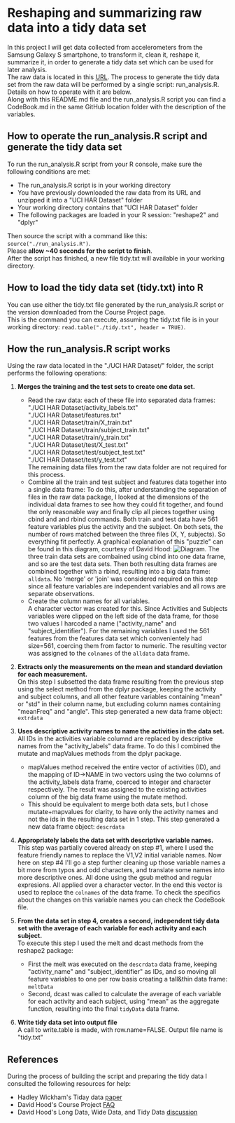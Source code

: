 # Reshaping and summarizing raw data into a tidy data set
In this project I will get data collected from accelerometers from the Samsung Galaxy S smartphone, to transform it, clean it, reshape it, summarize it, in order to generate a tidy data set which can be used for later analysis.  
The raw data is located in this [URL](https://d396qusza40orc.cloudfront.net/getdata%2Fprojectfiles%2FUCI%20HAR%20Dataset.zip).
The process to generate the tidy data set from the raw data will be performed by a single script: run_analysis.R. Details on how to operate with it are below.  
Along with this README.md file and the run_analysis.R script you can find a CodeBook.md in the same GitHub location folder with the description of the variables.  


## How to operate the run_analysis.R script and generate the tidy data set
To run the run_analysis.R script from your R console, make sure the following conditions are met:  
* The run_analysis.R script is in your working directory
* You have previously downloaded the raw data from its URL and unzipped it into a "UCI HAR Dataset" folder
* Your working directory contains that "UCI HAR Dataset" folder
* The following packages are loaded in your R session: "reshape2" and "dplyr"

Then source the script with a command like this: `source("./run_analysis.R")`.  
Please **allow ~40 seconds for the script to finish**.  
After the script has finished, a new file tidy.txt will available in your working directory.  


## How to load the tidy data set (tidy.txt) into R
You can use either the tidy.txt file generated by the run_analysis.R script or the version downloaded from the Course Project page.  
This is the command you can execute, assuming the tidy.txt file is in your working directory: `read.table("./tidy.txt", header = TRUE)`.  


## How the run_analysis.R script works
Using the raw data located in the "./UCI HAR Dataset/" folder, the script performs the following operations:  

1.  **Merges the training and the test sets to create one data set.**
    + Read the raw data: each of these file into separated data frames:  
    "./UCI HAR Dataset/activity_labels.txt"  
    "./UCI HAR Dataset/features.txt"  
    "./UCI HAR Dataset/train/X_train.txt"  
    "./UCI HAR Dataset/train/subject_train.txt"  
    "./UCI HAR Dataset/train/y_train.txt"  
    "./UCI HAR Dataset/test/X_test.txt"  
    "./UCI HAR Dataset/test/subject_test.txt"  
    "./UCI HAR Dataset/test/y_test.txt"  
    The remaining data files from the raw data folder are not required for this process.
    + Combine all the train and test subject and features data together into a single data frame: To do this, after understanding the separation of files in the raw data package, I looked at the dimensions of the individual data frames to see how they could fit together, and found the only reasonable way and finally clip all pieces together using cbind and and rbind commands. Both train and test data have 561 feature variables plus the activity and the subject. On both sets, the number of rows matched between the three files (X, Y, subjects). So everything fit perfectly. A graphical explanation of this "puzzle" can be found in this diagram, courtesy of David Hood: ![Diagram](https://coursera-forum-screenshots.s3.amazonaws.com/ab/a2776024af11e4a69d5576f8bc8459/Slide2.png). The three train data sets are combained using cbind into one data frame, and so are the test data sets. Then both resulting data frames are combined together with a rbind, resulting into a big data frame: `alldata`. No 'merge' or 'join' was considered required on this step since all feature variables are independent variables and all rows are separate observations.
    + Create the column names for all variables.  
    A character vector was created for this. Since Activities and Subjects variables were clipped on the left side of the data frame, for those two values I harcoded a name ("activity_name" and "subject_identifier"). For the remaining variables I used the 561 features from the features data set which convenientely had size=561, coercing them from factor to numeric. The resulting vector was assigned to the `colnames` of the `alldata` data frame.

2.  **Extracts only the measurements on the mean and standard deviation for each measurement.**  
On this step I subsetted the data frame resulting from the previous step using the select method from the dplyr package, keeping the activity and subject columns, and all other feature variables containing "mean" or "std" in their column name, but excluding column names containing "meanFreq" and "angle".
 This step generated a new data frame object: `extrdata`

3.  **Uses descriptive activity names to name the activities in the data set.**  
All IDs in the activities variable columnd are replaced by descriptive names from the "activity_labels" data frame. To do this I combined the mutate and mapValues methods from the dplyr package.
    + mapValues method received the entire vector of activities (ID), and the mapping of ID->NAME in two vectors using the two columns of the activity_labels data frame, coerced to integer and character respectively. The result was assigned to the existing activities column of the big data frame using the mutate method.
    + This should be equivalent to merge both data sets, but I chose mutate+mapvalues for clarity, to have only the activity names and not the ids in the resulting data set in 1 step.
This step generated a new data frame object: `descrdata`

4.  **Appropriately labels the data set with descriptive variable names.**  
This step was partially covered already on step #1, where I used the feature friendly names to replace the V1,V2 initial variable names. Now here on step #4 I'll go a step further cleaning up those variable names a bit more from typos and odd characters, and translate some names into more descriptive ones. All done using the gsub method and regular expresions. All applied over a character vector. In the end this vector is used to replace the `colnames` of the data frame.
To check the specifics about the changes on this variable names you can check the CodeBook file.

5.  **From the data set in step 4, creates a second, independent tidy data set with the average of each variable for each activity and each subject.**  
To execute this step I used the melt and dcast methods from the reshape2 package:
    + First the melt was executed on the `descrdata` data frame, keeping "activity_name" and "subject_identifier" as IDs, and so moving all feature variables to one per row basis creating a tall&thin data frame: `meltData`
    + Second, dcast was called to calculate the average of each variable for each activity and each subject, using "mean" as the aggregate function, resulting into the final `tidyData` data frame.  
    
6.  **Write tidy data set into output file**  
A call to write.table is made, with row.name=FALSE.
Output file name is "tidy.txt"


## References
During the process of building the script and preparing the tidy data I consulted the following resources for help:  
* Hadley Wickham's Tiday data [paper](http://vita.had.co.nz/papers/tidy-data.pdf)
* David Hood's Course Project [FAQ](https://class.coursera.org/getdata-007/forum/thread?thread_id=49)
* David Hood's Long Data, Wide Data, and Tidy Data [discussion](https://class.coursera.org/getdata-007/forum/thread?thread_id=214)